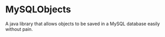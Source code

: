 # MySQLObjects
A java library that allows objects to be saved in a MySQL database easily without pain.
